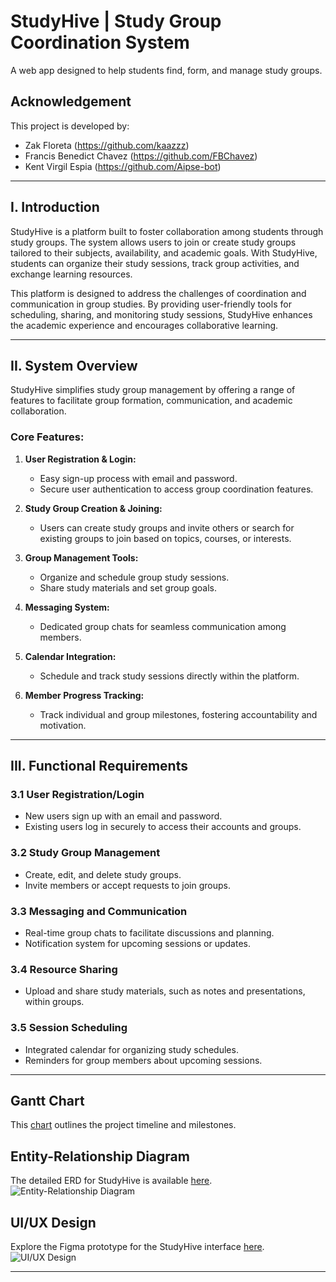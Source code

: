 # StudyHive | Study Group Coordination System  
A web app designed to help students find, form, and manage study groups.  

## Acknowledgement  
This project is developed by:  
- Zak Floreta (https://github.com/kaazzz)  
- Francis Benedict Chavez (https://github.com/FBChavez)  
- Kent Virgil Espia (https://github.com/Aipse-bot)  

---

## I. Introduction  

StudyHive is a platform built to foster collaboration among students through study groups. The system allows users to join or create study groups tailored to their subjects, availability, and academic goals. With StudyHive, students can organize their study sessions, track group activities, and exchange learning resources.  

This platform is designed to address the challenges of coordination and communication in group studies. By providing user-friendly tools for scheduling, sharing, and monitoring study sessions, StudyHive enhances the academic experience and encourages collaborative learning.  

---

## II. System Overview  

StudyHive simplifies study group management by offering a range of features to facilitate group formation, communication, and academic collaboration.  

### Core Features:  
1. **User Registration & Login:**  
   - Easy sign-up process with email and password.  
   - Secure user authentication to access group coordination features.  

2. **Study Group Creation & Joining:**  
   - Users can create study groups and invite others or search for existing groups to join based on topics, courses, or interests.  

3. **Group Management Tools:**  
   - Organize and schedule group study sessions.  
   - Share study materials and set group goals.  

4. **Messaging System:**  
   - Dedicated group chats for seamless communication among members.  

5. **Calendar Integration:**  
   - Schedule and track study sessions directly within the platform.  

6. **Member Progress Tracking:**  
   - Track individual and group milestones, fostering accountability and motivation.  

---

## III. Functional Requirements  

### 3.1 User Registration/Login  
- New users sign up with an email and password.  
- Existing users log in securely to access their accounts and groups.  

### 3.2 Study Group Management  
- Create, edit, and delete study groups.  
- Invite members or accept requests to join groups.  

### 3.3 Messaging and Communication  
- Real-time group chats to facilitate discussions and planning.  
- Notification system for upcoming sessions or updates.  

### 3.4 Resource Sharing  
- Upload and share study materials, such as notes and presentations, within groups.  

### 3.5 Session Scheduling  
- Integrated calendar for organizing study schedules.  
- Reminders for group members about upcoming sessions.  

---

## Gantt Chart  
This [chart]([https://example.com](https://docs.google.com/spreadsheets/d/1N-WHbdRff3_XEj8DAm4W29-BmM5y81USY1xoHS-dNaU/edit?fbclid=IwY2xjawFY8FZleHRuA2FlbQIxMAABHe7LMOuun2_iUoyeoWwRcuwtUhRs42pmQHXDXUjFnNlzD0sJNmHMXiv15A_aem_ww9pwBZXeCJaA2p6AFry2g&pli=1&gid=0#gid=0)) outlines the project timeline and milestones.  

## Entity-Relationship Diagram  
The detailed ERD for StudyHive is available [here]([https://example.com](https://www.figma.com/board/4TaZ16npOXSoP1tR9cJpyf/ERD---STUDY-GROUP-COORDINATION-SYSTEM?node-id=0-1&node-type=canvas)).  
![Entity-Relationship Diagram](readme-images/ERD_StudyHive.png)  

## UI/UX Design  
Explore the Figma prototype for the StudyHive interface [here]([https://figma.com/project](https://www.figma.com/design/7Z9HEcJVhxUkmXlcbYPjhU/StudyHive?node-id=0-1&node-type=canvas)).  
![UI/UX Design](readme-images/UIUX_StudyHive.png)  

---

